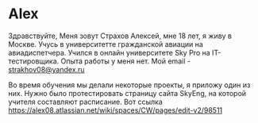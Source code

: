 # Alex
Здравствуйте, Меня зовут Страхов Алексей, мне 18 лет, я живу в Москве.
Учусь в университетте гражданской авиации на авиадиспетчера.
Учился в онлайн университете Sky Pro на IT-тестировщика.
Опыта работы у меня нет.
Мой email - strakhov08@yandex.ru


Во время обучения мы делали некоторые проекты, я приложу один из них.
Нужно было протестировать страницу сайта SkyEng, на которой учителя составляют расписание.
Вот ссылка https://alex08.atlassian.net/wiki/spaces/CW/pages/edit-v2/98511
